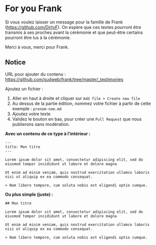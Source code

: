 # For you Frank

Si vous voulez laisser un message pour la famille de Frank (https://github.com/DirtyF). On espère que ces textes pourront être transmis à ses proches avant la cérémonie et que peut-être certains pourront être lus à la cérémonie.

Merci à vous, merci pour Frank.

## Notice

URL pour ajouter du contenu :
https://github.com/sudweb/frank/tree/master/_testimonies

Ajoutez un fichier :

1. Aller en haut à droite et cliquer sur `Add file > Create new file`
2. Au dessus de la partie édition, nommez votre fichier à partir de cette exemple : `prenom-nom.md`
3. Ajoutez votre texte
4. Validez le bouton en bas, pour créer une `Pull Request` que nous publierons sans modération.

**Avec un contenu de ce type à l’intérieur :**

```
---
title: Mon titre
---

Lorem ipsum dolor sit amet, consectetur adipiscing elit, sed do eiusmod tempor incididunt ut labore et dolore magna

Ut enim ad minim veniam, quis nostrud exercitation ullamco laboris nisi ut aliquip ex ea commodo consequat.

> Nam libero tempore, cum soluta nobis est eligendi optio cumque.

```

**Ou plus simple (juste) :**

```
## Mon titre

Lorem ipsum dolor sit amet, consectetur adipiscing elit, sed do eiusmod tempor incididunt ut labore et dolore magna

Ut enim ad minim veniam, quis nostrud exercitation ullamco laboris nisi ut aliquip ex ea commodo consequat.

> Nam libero tempore, cum soluta nobis est eligendi optio cumque.

```




